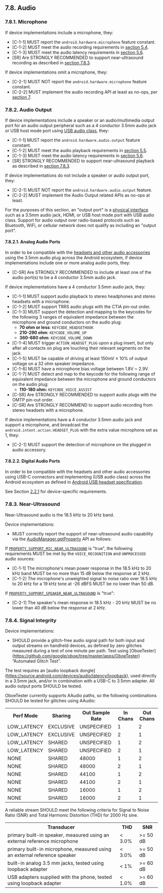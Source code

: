 ## 7.8\. Audio

### 7.8.1\. Microphone

If device implementations include a microphone, they:

*   [C-1-1] MUST report the `android.hardware.microphone` feature constant.
*   [C-1-2] MUST meet the audio recording requirements in
[section 5.4](#5_4_audio_recording).
*   [C-1-3] MUST meet the audio latency requirements in
[section 5.6](#5_6_audio_latency).
*   [SR] Are STRONGLY RECOMMENDED to support near-ultrasound recording as described
in [section 7.8.3](#7_8_3_near_ultrasound).

If device implementations omit a microphone, they:

*    [C-2-1] MUST NOT report the `android.hardware.microphone` feature constant.
*    [C-2-2] MUST implement the audio recording API at least as no-ops, per
     [section 7](#7_hardware_compatibility).


### 7.8.2\. Audio Output

If device implementations include a speaker or an audio/multimedia output
port for an audio output peripheral such as a 4 conductor 3.5mm audio jack or
USB host mode port using [USB audio class](
https://source.android.com/devices/audio/usb#audioClass), they:

*   [C-1-1] MUST report the `android.hardware.audio.output` feature constant.
*   [C-1-2] MUST meet the audio playback requirements in
[section 5.5](#5_5_audio_playback).
*   [C-1-3] MUST meet the audio latency requirements in
[section 5.6](#5_6_audio_latency).
*   [SR] STRONGLY RECOMMENDED to support near-ultrasound playback as described
in [section 7.8.3](#7_8_3_near_ultrasound).

If device implementations do not include a speaker or audio output port, they:

*   [C-2-1] MUST NOT report the `android.hardware.audio.output` feature.
*   [C-2-2] MUST implement the Audio Output related APIs as no-ops at least.


For the purposes of this section, an "output port" is a
[physical interface](https://en.wikipedia.org/wiki/Computer_port_%28hardware%29)
such as a 3.5mm audio jack, HDMI, or USB host mode port with USB audio class.
Support for audio output over radio-based protocols such as Bluetooth,
WiFi, or cellular network does not qualify as including an "output port".

#### 7.8.2.1\. Analog Audio Ports

In order to be compatible with the [headsets and other audio accessories](
https://source.android.com/devices/accessories/headset/plug-headset-spec)
using the 3.5mm audio plug across the Android ecosystem, if device
implementations include one or more analog audio ports, they:

*   [C-SR] Are STRONGLY RECOMMENDED to include at least one of the
audio port(s) to be a 4 conductor 3.5mm audio jack.

If device implementations have a 4 conductor 3.5mm audio jack, they:

*   [C-1-1] MUST support audio playback to stereo headphones and stereo headsets
with a microphone.
*   [C-1-2] MUST support TRRS audio plugs with the CTIA pin-out order.
*   [C-1-3] MUST support the detection and mapping to the keycodes for the
following 3 ranges of equivalent impedance between the microphone and ground
conductors on the audio plug:
    *   **70 ohm or less**: `KEYCODE_HEADSETHOOK`
    *   **210-290 ohm**: `KEYCODE_VOLUME_UP`
    *   **360-680 ohm**: `KEYCODE_VOLUME_DOWN`
*   [C-1-4] MUST trigger `ACTION_HEADSET_PLUG` upon a plug insert, but
only after all contacts on plug are touching their relevant segments
on the jack.
*   [C-1-5] MUST be capable of driving at least 150mV ± 10% of output voltage on
a 32 ohm speaker impedance.
*   [C-1-6] MUST have a microphone bias voltage between 1.8V ~ 2.9V.
*   [C-1-7] MUST detect and map to the keycode for the following
range of equivalent impedance between the microphone and ground conductors
on the audio plug:
    *   **110-180 ohm:** `KEYCODE_VOICE_ASSIST`
*   [C-SR] Are STRONGLY RECOMMENDED to support audio plugs with the OMTP
    pin-out order.
*   [C-SR] Are STRONGLY RECOMMEND to support audio recording from stereo
    headsets with a microphone.

If device implementations have a 4 conductor 3.5mm audio jack and support a
microphone, and broadcast the `android.intent.action.HEADSET_PLUG` with the
extra value microphone set as 1, they:

*   [C-2-1] MUST support the detection of microphone on the plugged in audio
accessory.

#### 7.8.2.2\. Digital Audio Ports

In order to be compatible with the headsets and other audio accessories using
USB-C connectors and implementing (USB audio class) across the Android ecosystem
as defined in [Android USB headset specification](https://source.android.com/devices/accessories/headset/usb-device).

See Section [2.2.1](#2_2_1_hardware) for device-specific requirements.

### 7.8.3\. Near-Ultrasound

Near-Ultrasound audio is the 18.5 kHz to 20 kHz band.

Device implementations:

*    MUST correctly report the support of
near-ultrasound audio capability via the [AudioManager.getProperty](
http://developer.android.com/reference/android/media/AudioManager.html#getProperty%28java.lang.String%29)
API as follows:

If [`PROPERTY_SUPPORT_MIC_NEAR_ULTRASOUND`](
http://developer.android.com/reference/android/media/AudioManager.html#PROPERTY_SUPPORT_MIC_NEAR_ULTRASOUND)
is "true", the following requirements MUST be met by the
`VOICE_RECOGNITION` and `UNPROCESSED` audio sources:

*    [C-1-1] The microphone's mean power response in the 18.5 kHz to 20 kHz band
     MUST be no more than 15 dB below the response at 2 kHz.
*    [C-1-2] The microphone's unweighted signal to noise ratio over 18.5 kHz to 20 kHz
     for a 19 kHz tone at -26 dBFS MUST be no lower than 50 dB.

If [`PROPERTY_SUPPORT_SPEAKER_NEAR_ULTRASOUND`](
http://developer.android.com/reference/android/media/AudioManager.html#PROPERTY_SUPPORT_SPEAKER_NEAR_ULTRASOUND)
is "true":

*    [C-2-1] The speaker's mean response in 18.5 kHz - 20 kHz MUST be no lower than 40 dB below the response at 2 kHz.

### 7.8.4\. Signal Integrity

Device implementations:
*   SHOULD provide a glitch-free audio signal path for both input
    and output streams on handheld devices, as defined by zero glitches
    measured during a test of one minute per path.
    Test using [OboeTester]
    (https://github.com/google/oboe/tree/master/apps/OboeTester)
    “Automated Glitch Test”.

The test requires an [audio loopback dongle]
(https://source.android.com/devices/audio/latency/loopback),
used directly in a 3.5mm jack, and/or in combination with a USB-C to 3.5mm adapter.
All audio output ports SHOULD be tested.

OboeTester currently supports AAudio paths, so the
following combinations SHOULD be tested for glitches using AAudio:

<table>
 <tr>
  <th>Perf Mode
  <th>Sharing
  <th>Out Sample Rate
  <th>In Chans
  <th>Out Chans
 </tr>
 <tr>
  <td>LOW_LATENCY</td>
  <td>EXCLUSIVE</td>
  <td>UNSPECIFIED</td>
  <td>1</td>
  <td>2</td>
 </tr>
 <tr>
  <td>LOW_LATENCY</td>
  <td>EXCLUSIVE</td>
  <td>UNSPECIFIED</td>
  <td>2</td>
  <td>1</td>
 </tr>
 <tr>
  <td>LOW_LATENCY</td>
  <td>SHARED</td>
  <td>UNSPECIFIED</td>
  <td>1</td>
  <td>2</td>
 </tr>
 <tr>
  <td>LOW_LATENCY</td>
  <td>SHARED</td>
  <td>UNSPECIFIED</td>
  <td>2</td>
  <td>1</td>
 </tr>
 <tr>
  <td>NONE</td>
  <td>SHARED</td>
  <td>48000</td>
  <td>1</td>
  <td>2</td>
 </tr>
 <tr>
  <td>NONE</td>
  <td>SHARED</td>
  <td>48000</td>
  <td>2</td>
  <td>1</td>
 </tr>
 <tr>
  <td>NONE</td>
  <td>SHARED</td>
  <td>44100</td>
  <td>1</td>
  <td>2</td>
 </tr>
 <tr>
  <td>NONE</td>
  <td>SHARED</td>
  <td>44100</td>
  <td>2</td>
  <td>1</td>
 </tr>
 <tr>
  <td>NONE</td>
  <td>SHARED</td>
  <td>16000</td>
  <td>1</td>
  <td>2</td>
 </tr>
 <tr>
  <td>NONE</td>
  <td>SHARED</td>
  <td>16000</td>
  <td>2</td>
  <td>1</td>
 </tr>
</table>

A reliable stream SHOULD meet the following criteria for Signal to Noise
Ratio (SNR) and Total Harmonic Distortion (THD) for 2000 Hz sine.

<table>
 <tr>
  <th>Transducer</th>
  <th>THD</th>
  <th>SNR</th>
 </tr>
 <tr>
  <td>primary built-in speaker, measured using an external reference microphone</td>
  <td>&lt; 3.0%</td>
  <td>&gt;= 50 dB</td>
 </tr>
 <tr>
  <td>primary built-in microphone, measured using an external reference speaker</td>
  <td>&lt; 3.0%</td>
  <td>&gt;= 50 dB</td>
 </tr>
 <tr>
  <td>built-in analog 3.5 mm jacks, tested using loopback adapter</td>
  <td>&lt; 1%</td>
  <td>&gt;= 60 dB</td>
 </tr>
 <tr>
  <td>USB adapters supplied with the phone, tested using loopback adapter</td>
  <td>&lt; 1.0%</td>
  <td>&gt;= 60 dB</td>
 </tr>
</table>
